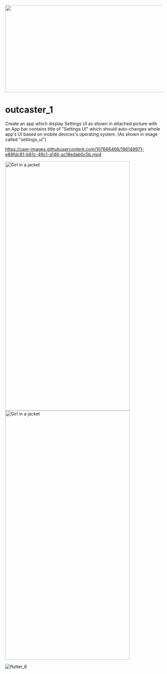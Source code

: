 <img src="https://user-images.githubusercontent.com/107666466/196148682-5233b5f7-ddda-422d-be49-7af1695b37ef.png" width="1200" height="280">


# outcaster_1
Create an app which display Settings UI as shown in attached picture with an App bar contains title of "Settings UI" which should auto-changes whole app's UI based on mobile devices's operating system. (As shown in image called "settings_ui")


https://user-images.githubusercontent.com/107666466/196149971-e89fdc81-b81c-49c1-a146-ac18edab0c5b.mp4


<img src="https://user-images.githubusercontent.com/107666466/196151681-518c2bbf-4b3d-4227-8084-0cfe36b2f429.jpg" alt="Girl in a jacket" width="400" height="800">
<img src="https://user-images.githubusercontent.com/107666466/196152732-aa59d86d-75d4-4928-b0be-f54d4b2fa92a.jpg" alt="Girl in a jacket" width="400" height="800">

![flutter_6](https://user-images.githubusercontent.com/107666466/196156982-d724a0df-971c-4f0f-bf59-bc56fad02fe5.png)
